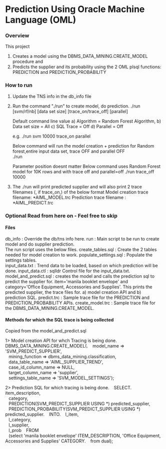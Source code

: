 # Prediction Using Oracle Machine Language (OML)

### Overview 
This project
1) Creates a model using the DBMS_DATA_MINING.CREATE_MODEL procedure and 
2) Predicts the supplier and its probability using the 2 OML plsql functions: PREDICTION and PREDICTION_PROBABILITY


### How to run  

1) Update the TNS info in the db_info file 

2) Run the command "./run" to create model, do prediction. 
      ./run [svm/rf/nb] [data set size] [trace_on/trace_off] [parallel]

   Default command line value 
   a) Algorithm     = Random Forest Algorithm, 
   b) Data set size = All
   c) SQL Trace     = Off
   d) Parallel      = Off

     e.g. 
      ./run svm 10000 trace_on parallel

     Below command will run the model creation + prediction for Random forest,entire input data set, trace OFF and parallel OFF  
       ./run 
 
     Parameter position doesnt matter 
     Below command uses Random Forest model for 10K rows and with trace off and parallel=off
       ./run trace_off 10000 
  
3) The ./run will print predicted supplier and will also print 2 trace filenames (, if trace_on,) of the below format
     Model creation trace filename: *AIML_MODEL.trc
     Prediction trace filename    : *AIML_PREDICT.trc

###  Optional Read from here on - Feel free to skip

#### Files 
db_info               : Override the db/tns info here. 
run                   : Main script to be run to create model and do supplier prediction.  
                        The run script uses the below files. 
  create_tables.sql                  : Create the 2 tables needed for model creation to work. 
  populate_settings.sql              : Populate the settings tables.  
  input_data.txt                     : Trend data to be loaded, based on which prediction will be done. 
  input_data.ctl                     : sqlldr Control file for the input_data.txt.  
  model_and_predict.sql              : creates the model and calls the prediction sql to predict the supplier for. 
                                       item='manila booklet envelope' and category='Office Equipment, Accessories and Supplies'. 
                                       This prints the predicted supplier, the trace files for. 
                                       a) model creation API and b) prediction SQL. 
  predict.trc                        : Sample trace file for the PREDICTION and PREDICTION_PROBABILITY APIs. 
  create_model.trc                   : Sample trace file for the DBMS_DATA_MINING.CREATE_MODEL. 

#### Methods for which the SQL trace is being collected 
Copied from the model_and_predict.sql

1> Model creation API for whch Tracing is being done. 
&ensp;    DBMS_DATA_MINING.CREATE_MODEL(. 
&ensp;      model_name          => 'SVM_PREDICT_SUPPLIER',  
&ensp;      mining_function     => dbms_data_mining.classification,  
&ensp;      data_table_name     => 'AIML_SUPPLIER_TREND',  
&ensp;      case_id_column_name => NULL,  
&ensp;      target_column_name  => 'supplier',  
&ensp;      settings_table_name => 'SVM_MODEL_SETTINGS');  
  
2> Prediction SQL for which tracing is being done. 
&ensp;    SELECT. 
&ensp;      item_description,  
&ensp;      category,  
&ensp;      PREDICTION(SVM_PREDICT_SUPPLIER USING *) predicted_supplier,  
&ensp;      PREDICTION_PROBABILITY(SVM_PREDICT_SUPPLIER USING *) predicted_supplier. 
&ensp;   INTO. 
&ensp;      l_item,  
&ensp;      l_category,  
&ensp;      l_supplier,  
&ensp;      l_prob
&ensp;    FROM  
&ensp;      (select 'manila booklet envelope' ITEM_DESCRIPTION, 'Office Equipment, Accessories and Supplies' CATEGORY. 
&ensp;      from dual);  
                          
